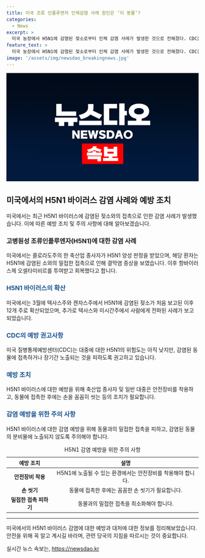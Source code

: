 ```yaml
---
title: 미국 조류 인플루엔자 인체감염 사례 원인은 ‘이 동물’?
categories:
  - News
excerpt: >
  미국 농장에서 H5N1에 감염된 젖소로부터 인체 감염 사례가 발생한 것으로 전해졌다. CDC는 이에 대한 경고를 발표하며, 이 사건으로 인해 미국 내에서 H5N1 감염 사례가 증가하고 있는 상황이다. 해당 환자는 오셀타미비르 투약 후 회복되었으며, CDC는 대중에 대한 위험성은 여전히 낮으나 감염된 동물과의 접촉을 피하라고 권고하고 있다. H5N1에 대한 주의가 높아지고 있는 가운데, 사람들의 주의를 끌어 클릭을 유도할 수 있는 내용을 담아야 할 것으로 보인다.
feature_text: >
  미국 농장에서 H5N1에 감염된 젖소로부터 인체 감염 사례가 발생한 것으로 전해졌다. CDC는 이에 대한 경고를 발표하며, 이 사건으로 인해 미국 내에서 H5N1 감염 사례가 증가하고 있는 상황이다. 해당 환자는 오셀타미비르 투약 후 회복되었으며, CDC는 대중에 대한 위험성은 여전히 낮으나 감염된 동물과의 접촉을 피하라고 권고하고 있다. H5N1에 대한 주의가 높아지고 있는 가운데, 사람들의 주의를 끌어 클릭을 유도할 수 있는 내용을 담아야 할 것으로 보인다.
image: '/assets/img/newsdao_breakingnews.jpg'
---
```


<p><img src="/assets/img/newsdao_breakingnews.jpg" alt="cryptoinkorea 속보" /></p>

<h2 data-ke-size="size26">미국에서의 H5N1 바이러스 감염 사례와 예방 조치</h2>

<p data-ke-size="size16">미국에서는 최근 H5N1 바이러스에 감염된 젖소와의 접촉으로 인한 감염 사례가 발생했습니다. 이에 따른 예방 조치 및 주의 사항에 대해 알아보겠습니다.</p>

<h3>고병원성 조류인플루엔자(H5N1)에 대한 감염 사례</h3>

<p data-ke-size="size16">미국에서는 콜로라도주의 한 축산업 종사자가 H5N1 양성 판정을 받았으며, 해당 환자는 H5N1에 감염된 소와의 밀접한 접촉으로 인해 결막염 증상을 보였습니다. 이후 항바이러스제 오셀타미비르를 투여받고 회복했다고 합니다.</p>

<h3><b><span style="color: #1a5490;">H5N1 바이러스의 확산</span></b></h3>

<p data-ke-size="size16">미국에서는 3월에 텍사스주와 캔자스주에서 H5N1에 감염된 젖소가 처음 보고된 이후 12개 주로 확산되었으며, 추가로 텍사스와 미시간주에서 사람에게 전파된 사례가 보고되었습니다.</p>

<h3><b><span style="color: #1a5490;">CDC의 예방 권고사항</span></b></h3>

<p data-ke-size="size16">미국 질병통제예방센터(CDC)는 대중에 대한 H5N1의 위험도는 아직 낮지만, 감염된 동물에 접촉하거나 장기간 노출되는 것을 피하도록 권고하고 있습니다.</p>

<h3><b><span style="color: #1a5490;">예방 조치</span></b></h3>

<p data-ke-size="size16">H5N1 바이러스에 대한 예방을 위해 축산업 종사자 및 일반 대중은 안전장비를 착용하고, 동물에 접촉한 후에는 손을 꼼꼼히 씻는 등의 조치가 필요합니다.</p>

<h3><b><span style="color: #1a5490;">감염 예방을 위한 주의 사항</span></b></h3>

<p data-ke-size="size16">H5N1 바이러스에 대한 감염 예방을 위해 동물과의 밀접한 접촉을 피하고, 감염된 동물의 분비물에 노출되지 않도록 주의해야 합니다.</p>

<table>
    <caption>H5N1 감염 예방을 위한 주의 사항</caption>
    <thead>
        <tr>
            <th>예방 조치</th>
            <th>설명</th>
        </tr>
    </thead>
    <tbody>
        <tr>
            <td style="text-align: center; height: 17px;"><b>안전장비 착용</b></td>
            <td style="text-align: center; height: 17px;">H5N1에 노출될 수 있는 환경에서는 안전장비를 착용해야 합니다.</td>
        </tr>
        <tr>
            <td style="text-align: center; height: 17px;"><b>손 씻기</b></td>
            <td style="text-align: center; height: 17px;">동물에 접촉한 후에는 꼼꼼한 손 씻기가 필요합니다.</td>
        </tr>
        <tr>
            <td style="text-align: center; height: 17px;"><b>밀접한 접촉 피하기</b></td>
            <td style="text-align: center; height: 17px;">동물과의 밀접한 접촉을 최소화해야 합니다.</td>
        </tr>
    </tbody>
</table>

<hr>

<p data-ke-size="size16">미국에서의 H5N1 바이러스 감염에 대한 예방과 대처에 대한 정보를 정리해보았습니다. 안전을 위해 꼭 알고 계시길 바라며, 관련 당국의 지침을 따르시는 것이 중요합니다.</p>
실시간 뉴스 속보는, <a href="https://newsdao.kr" rel="dofollow">https://newsdao.kr</a>


